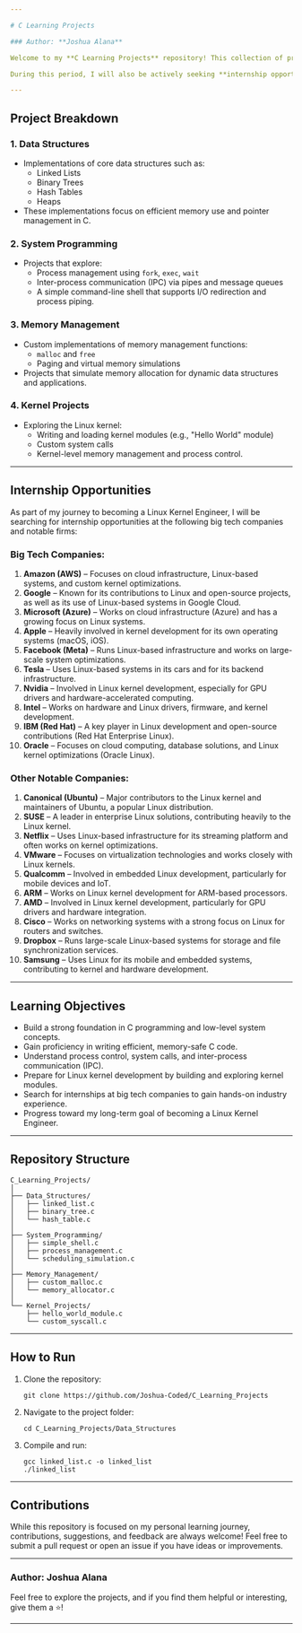 ```yaml
---

# C Learning Projects

### Author: **Joshua Alana**

Welcome to my **C Learning Projects** repository! This collection of projects and exercises is part of my extended journey to master C programming and system-level concepts, ultimately preparing me for Linux kernel development. Over the next 6-8 months, I will be working on various projects covering a wide range of topics in C, including memory management, system calls, process control, data structures, and kernel modules.

During this period, I will also be actively seeking **internship opportunities in big tech companies** to gain practical experience and apply my growing skills in real-world scenarios.

---
```


## **Project Breakdown**

### 1. **Data Structures**
   - Implementations of core data structures such as:
     - Linked Lists
     - Binary Trees
     - Hash Tables
     - Heaps
   - These implementations focus on efficient memory use and pointer management in C.

### 2. **System Programming**
   - Projects that explore:
     - Process management using `fork`, `exec`, `wait`
     - Inter-process communication (IPC) via pipes and message queues
     - A simple command-line shell that supports I/O redirection and process piping.

### 3. **Memory Management**
   - Custom implementations of memory management functions:
     - `malloc` and `free`
     - Paging and virtual memory simulations
   - Projects that simulate memory allocation for dynamic data structures and applications.

### 4. **Kernel Projects**
   - Exploring the Linux kernel:
     - Writing and loading kernel modules (e.g., "Hello World" module)
     - Custom system calls
     - Kernel-level memory management and process control.

---

## **Internship Opportunities**

As part of my journey to becoming a Linux Kernel Engineer, I will be searching for internship opportunities at the following big tech companies and notable firms:

### **Big Tech Companies:**
1. **Amazon (AWS)** – Focuses on cloud infrastructure, Linux-based systems, and custom kernel optimizations.
2. **Google** – Known for its contributions to Linux and open-source projects, as well as its use of Linux-based systems in Google Cloud.
3. **Microsoft (Azure)** – Works on cloud infrastructure (Azure) and has a growing focus on Linux systems.
4. **Apple** – Heavily involved in kernel development for its own operating systems (macOS, iOS).
5. **Facebook (Meta)** – Runs Linux-based infrastructure and works on large-scale system optimizations.
6. **Tesla** – Uses Linux-based systems in its cars and for its backend infrastructure.
7. **Nvidia** – Involved in Linux kernel development, especially for GPU drivers and hardware-accelerated computing.
8. **Intel** – Works on hardware and Linux drivers, firmware, and kernel development.
9. **IBM (Red Hat)** – A key player in Linux development and open-source contributions (Red Hat Enterprise Linux).
10. **Oracle** – Focuses on cloud computing, database solutions, and Linux kernel optimizations (Oracle Linux).

### **Other Notable Companies:**
1. **Canonical (Ubuntu)** – Major contributors to the Linux kernel and maintainers of Ubuntu, a popular Linux distribution.
2. **SUSE** – A leader in enterprise Linux solutions, contributing heavily to the Linux kernel.
3. **Netflix** – Uses Linux-based infrastructure for its streaming platform and often works on kernel optimizations.
4. **VMware** – Focuses on virtualization technologies and works closely with Linux kernels.
5. **Qualcomm** – Involved in embedded Linux development, particularly for mobile devices and IoT.
6. **ARM** – Works on Linux kernel development for ARM-based processors.
7. **AMD** – Involved in Linux kernel development, particularly for GPU drivers and hardware integration.
8. **Cisco** – Works on networking systems with a strong focus on Linux for routers and switches.
9. **Dropbox** – Runs large-scale Linux-based systems for storage and file synchronization services.
10. **Samsung** – Uses Linux for its mobile and embedded systems, contributing to kernel and hardware development.

---

## **Learning Objectives**

- Build a strong foundation in C programming and low-level system concepts.
- Gain proficiency in writing efficient, memory-safe C code.
- Understand process control, system calls, and inter-process communication (IPC).
- Prepare for Linux kernel development by building and exploring kernel modules.
- Search for internships at big tech companies to gain hands-on industry experience.
- Progress toward my long-term goal of becoming a Linux Kernel Engineer.

---

## **Repository Structure**

```
C_Learning_Projects/
│
├── Data_Structures/
│   ├── linked_list.c
│   ├── binary_tree.c
│   └── hash_table.c
│
├── System_Programming/
│   ├── simple_shell.c
│   ├── process_management.c
│   └── scheduling_simulation.c
│
├── Memory_Management/
│   ├── custom_malloc.c
│   └── memory_allocator.c
│
└── Kernel_Projects/
    ├── hello_world_module.c
    └── custom_syscall.c
```

---

## **How to Run**

1. Clone the repository:
   ```
   git clone https://github.com/Joshua-Coded/C_Learning_Projects
   ```
2. Navigate to the project folder:
   ```
   cd C_Learning_Projects/Data_Structures
   ```
3. Compile and run:
   ```
   gcc linked_list.c -o linked_list
   ./linked_list
   ```

---

## **Contributions**
While this repository is focused on my personal learning journey, contributions, suggestions, and feedback are always welcome! Feel free to submit a pull request or open an issue if you have ideas or improvements.

---

### **Author**: Joshua Alana

Feel free to explore the projects, and if you find them helpful or interesting, give them a ⭐!

---

